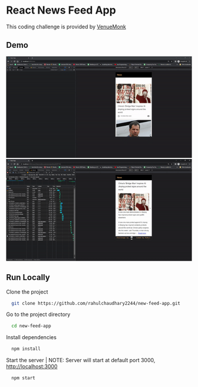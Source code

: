 # React News Feed App

This coding challenge is provided by [VenueMonk](https://www.venuemonk.com/)

## Demo

![news-feed-app-rahul.gif](https://github.com/rahulchaudhary2244/media-repository/blob/main/news-feed-app.gif)
![news-feed-app-rahul-2.gif](https://github.com/rahulchaudhary2244/media-repository/blob/main/news-feed-app-gif-2.gif)

## Run Locally

Clone the project

```bash
  git clone https://github.com/rahulchaudhary2244/new-feed-app.git
```

Go to the project directory

```bash
  cd new-feed-app
```

Install dependencies

```bash
  npm install
```

Start the server | NOTE: Server will start at default port 3000, [http://localhost:3000](http://localhost:3000)

```bash
  npm start
```
